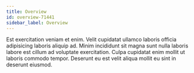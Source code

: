 ```yaml
---
title: Overview
id: overview-71441
sidebar_label: Overview
---
```


Est exercitation veniam et enim. Velit cupidatat ullamco laboris officia adipisicing laboris aliquip ad. Minim incididunt sit magna sunt nulla laboris labore est cillum ad voluptate exercitation. Culpa cupidatat enim mollit ut laboris commodo tempor. Deserunt eu est velit aliqua mollit eu sint in deserunt eiusmod.


